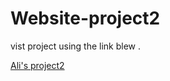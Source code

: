 # Website-project2

vist project using the link blew .

[Ali's project2](https://ali_project2.surge.sh)
